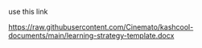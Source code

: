 use this link 

https://raw.githubusercontent.com/Cinemato/kashcool-documents/main/learning-strategy-template.docx
